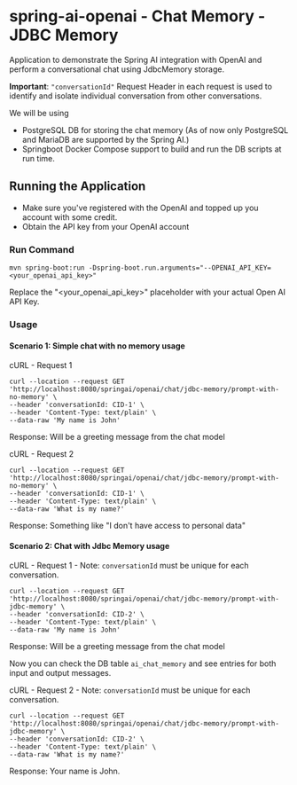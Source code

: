 # spring-ai-openai - Chat Memory - JDBC Memory

Application to demonstrate the Spring AI integration with OpenAI and perform a conversational chat using JdbcMemory storage.

**Important**: `"conversationId"` Request Header  in each request is used to identify and isolate individual conversation from other conversations.

We will be using
- PostgreSQL DB for storing the chat memory (As of now only PostgreSQL and MariaDB are supported by the Spring AI.)
- Springboot Docker Compose support to build and run the DB scripts at run time. 

## Running the Application 
- Make sure you've registered with the OpenAI and topped up you account with some credit.
- Obtain the API key from your OpenAI account

### Run Command
```
mvn spring-boot:run -Dspring-boot.run.arguments="--OPENAI_API_KEY=<your_openai_api_key>"
```

Replace the "<your_openai_api_key>" placeholder with your actual Open AI API Key.

### Usage 
#### Scenario 1:  Simple chat with no memory usage
cURL - Request 1
```
curl --location --request GET 'http://localhost:8080/springai/openai/chat/jdbc-memory/prompt-with-no-memory' \
--header 'conversationId: CID-1' \
--header 'Content-Type: text/plain' \
--data-raw 'My name is John'
```
Response: Will be a greeting message from the chat model

cURL - Request 2
```
curl --location --request GET 'http://localhost:8080/springai/openai/chat/jdbc-memory/prompt-with-no-memory' \
--header 'conversationId: CID-1' \
--header 'Content-Type: text/plain' \
--data-raw 'What is my name?'
```
Response: Something like "I don't have access to personal data"


#### Scenario 2:  Chat with Jdbc Memory usage
cURL - Request 1 - Note: `conversationId` must be unique for each conversation.
```
curl --location --request GET 'http://localhost:8080/springai/openai/chat/jdbc-memory/prompt-with-jdbc-memory' \
--header 'conversationId: CID-2' \
--header 'Content-Type: text/plain' \
--data-raw 'My name is John'
```
Response: Will be a greeting message from the chat model

Now you can check the DB table `ai_chat_memory` and see entries for both input and output messages.

cURL - Request 2 - Note: `conversationId` must be unique for each conversation.
```
curl --location --request GET 'http://localhost:8080/springai/openai/chat/jdbc-memory/prompt-with-jdbc-memory' \
--header 'conversationId: CID-2' \
--header 'Content-Type: text/plain' \
--data-raw 'What is my name?'
```
Response: Your name is John.


